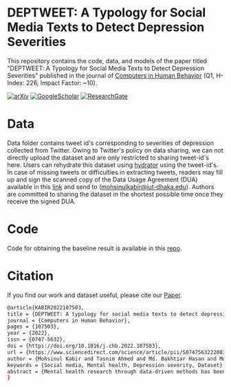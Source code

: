 # DEPTWEET: A Typology for Social Media Texts to Detect Depression Severities
This repository contains the code, data, and models of the paper titled "DEPTWEET: A Typology for Social Media Texts to Detect Depression Severities" published in the journal of [Computers in Human Behavior](https://www.journals.elsevier.com/computers-in-human-behavior) (Q1, H-Index: 226, Impact Factor: ~10). 


[![arXiv](https://img.shields.io/badge/arXiv-2305.06595-b31b1b.svg)](https://arxiv.org/abs/2210.05372)
[![GoogleScholar](https://img.shields.io/badge/Google%20Scholar-4285F4?style=flat&logo=Google+Scholar&logoColor=white&color=gray&labelColor=4285F4)](https://tinyurl.com/3spp4bha)
[![ResearchGate](https://img.shields.io/badge/ResearchGate-00CCBB?style=flat&logo=ResearchGate&logoColor=white&color=gray&labelColor=00CCBB)](https://www.researchgate.net/publication/363944652_DEPTWEET_A_typology_for_social_media_texts_to_detect_depression_severities)


# Data
Data folder contains tweet id's corresponding to severities of depression collected from Twitter. Owing to Twitter's policy on data sharing, we can not directly upload the dataset and are only restricted to sharing tweet-id's here. Users can rehydrate this dataset using <a href=https://github.com/DocNow/hydrator>hydrator</a> using the tweet-id's.  <br/>
In case of missing tweets or difficulties in extracting tweets, readers may fill up and sign the scanned copy of the Data Usage Agreement (DUA) available in this [link](https://drive.google.com/file/d/1hXmr680rKtftDNcdj26dkEnLNB8A0bWa/view?usp=sharing) and send to (mohsinulkabir@iut-dhaka.edu). Authors are committed to sharing the dataset in the shortest possible time once they receive the signed DUA. 
# Code
Code for obtaining the baseline result is available in this <a href= https://github.com/tasnim7ahmed/Depression-In-Tweets>repo</a>.
# Citation
If you find our work and dataset useful, please cite our [Paper](https://www.sciencedirect.com/science/article/abs/pii/S0747563222003235).
```bash
@article{KABIR2022107503,
title = {DEPTWEET: A typology for social media texts to detect depression severities},
journal = {Computers in Human Behavior},
pages = {107503},
year = {2022},
issn = {0747-5632},
doi = {https://doi.org/10.1016/j.chb.2022.107503},
url = {https://www.sciencedirect.com/science/article/pii/S0747563222003235},
author = {Mohsinul Kabir and Tasnim Ahmed and Md. Bakhtiar Hasan and Md Tahmid Rahman Laskar and Tarun Kumar Joarder and Hasan Mahmud and Kamrul Hasan},
keywords = {Social media, Mental health, Depression severity, Dataset},
abstract = {Mental health research through data-driven methods has been hindered by a lack of standard typology and scarcity of adequate data. In this study, we leverage the clinical articulation of depression to build a typology for social media texts for detecting the severity of depression. It emulates the standard clinical assessment procedure Diagnostic and Statistical Manual of Mental Disorders (DSM-5) and Patient Health Questionnaire (PHQ-9) to encompass subtle indications of depressive disorders from tweets. Along with the typology, we present a new dataset of 40191 tweets labeled by expert annotators. Each tweet is labeled as ‘non-depressed’ or ‘depressed’. Moreover, three severity levels are considered for ‘depressed’ tweets: (1) mild, (2) moderate, and (3) severe. An associated confidence score is provided with each label to validate the quality of annotation. We examine the quality of the dataset via representing summary statistics while setting strong baseline results using attention-based models like BERT and DistilBERT. Finally, we extensively address the limitations of the study to provide directions for further research.}
}
```
